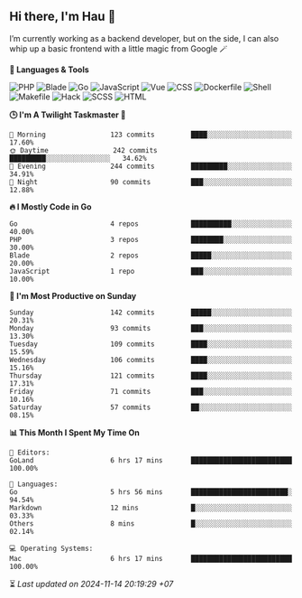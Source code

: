 ## Hi there, I'm Hau 👋
I’m currently working as a backend developer, but on the side, I can also whip up a basic frontend with a little magic from Google 🪄

<!--START_SECTION:readme-stats-->
**💬 Languages & Tools**

![PHP](https://img.shields.io/badge/PHP-63.56%25-4F5D95?&logo=PHP&labelColor=151b23)
![Blade](https://img.shields.io/badge/Blade-25.66%25-f7523f?&logo=Blade&labelColor=151b23)
![Go](https://img.shields.io/badge/Go-06.59%25-00ADD8?&logo=Go&labelColor=151b23)
![JavaScript](https://img.shields.io/badge/JavaScript-02.34%25-f1e05a?&logo=JavaScript&labelColor=151b23)
![Vue](https://img.shields.io/badge/Vue-01.18%25-41b883?&logo=Vue&labelColor=151b23)
![CSS](https://img.shields.io/badge/CSS-00.28%25-563d7c?&logo=CSS&labelColor=151b23)
![Dockerfile](https://img.shields.io/badge/Dockerfile-00.12%25-384d54?&logo=Dockerfile&labelColor=151b23)
![Shell](https://img.shields.io/badge/Shell-00.09%25-89e051?&logo=Shell&labelColor=151b23)
![Makefile](https://img.shields.io/badge/Makefile-00.07%25-427819?&logo=Makefile&labelColor=151b23)
![Hack](https://img.shields.io/badge/Hack-00.07%25-878787?&logo=Hack&labelColor=151b23)
![SCSS](https://img.shields.io/badge/SCSS-00.02%25-c6538c?&logo=SCSS&labelColor=151b23)
![HTML](https://img.shields.io/badge/HTML-00.01%25-e34c26?&logo=HTML&labelColor=151b23)


**🕒 I'm A Twilight Taskmaster 🌆**

```text
🌅 Morning                123 commits         ████░░░░░░░░░░░░░░░░░░░░░   17.60%
🌞 Daytime                242 commits         █████████░░░░░░░░░░░░░░░░   34.62%
🌆 Evening                244 commits         █████████░░░░░░░░░░░░░░░░   34.91%
🌙 Night                  90 commits          ███░░░░░░░░░░░░░░░░░░░░░░   12.88%
```

**🔥 I Mostly Code in Go**

```text
Go                       4 repos             ██████████░░░░░░░░░░░░░░░   40.00%
PHP                      3 repos             ████████░░░░░░░░░░░░░░░░░   30.00%
Blade                    2 repos             █████░░░░░░░░░░░░░░░░░░░░   20.00%
JavaScript               1 repo              ███░░░░░░░░░░░░░░░░░░░░░░   10.00%
```

**📅 I'm Most Productive on Sunday**

```text
Sunday                   142 commits         █████░░░░░░░░░░░░░░░░░░░░   20.31%
Monday                   93 commits          ███░░░░░░░░░░░░░░░░░░░░░░   13.30%
Tuesday                  109 commits         ████░░░░░░░░░░░░░░░░░░░░░   15.59%
Wednesday                106 commits         ████░░░░░░░░░░░░░░░░░░░░░   15.16%
Thursday                 121 commits         ████░░░░░░░░░░░░░░░░░░░░░   17.31%
Friday                   71 commits          ███░░░░░░░░░░░░░░░░░░░░░░   10.16%
Saturday                 57 commits          ██░░░░░░░░░░░░░░░░░░░░░░░   08.15%
```

**📊 This Month I Spent My Time On**

```text
📝 Editors:
GoLand                   6 hrs 17 mins       █████████████████████████   100.00%

💬 Languages:
Go                       5 hrs 56 mins       ████████████████████████░   94.54%
Markdown                 12 mins             █░░░░░░░░░░░░░░░░░░░░░░░░   03.33%
Others                   8 mins              █░░░░░░░░░░░░░░░░░░░░░░░░   02.14%

💻 Operating Systems:
Mac                      6 hrs 17 mins       █████████████████████████   100.00%
```



⏳ *Last updated on 2024-11-14 20:19:29 +07*
<!--END_SECTION:readme-stats-->
